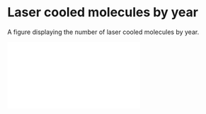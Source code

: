 # Laser cooled molecules by year
A figure displaying the number of laser cooled molecules by year.

![Figure produced by the script](figure/laser_cooled_molecules.pdf)
